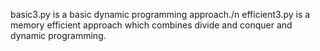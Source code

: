 basic3.py is a basic dynamic programming approach./n
efficient3.py is a memory efficient approach which combines divide and conquer and dynamic programming.

